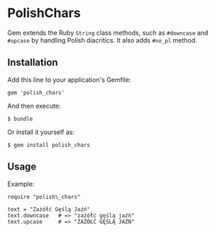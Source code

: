 # PolishChars

Gem extends the Ruby `String` class methods, such as `#downcase` and `#upcase` by
handling Polish diacritics. It also adds `#no_pl` method.

## Installation

Add this line to your application's Gemfile:

    gem 'polish_chars'

And then execute:

    $ bundle

Or install it yourself as:

    $ gem install polish_chars

## Usage

Example:

    require "polish\_chars"

    text = "Zażółć Gęślą Jaźń"
    text.downcase   # => "zażółć gęślą jaźń"
    text.upcase     # => "ZAŻÓŁĆ GĘŚLĄ JAŹŃ"
